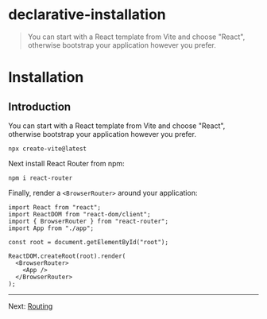 # declarative-installation

> You can start with a React template from Vite and choose "React", otherwise bootstrap your application however you prefer.

# Installation

## Introduction

You can start with a React template from Vite and choose "React", otherwise bootstrap your application however you prefer.

    npx create-vite@latest

Next install React Router from npm:

    npm i react-router

Finally, render a `<BrowserRouter>` around your application:

    import React from "react";
    import ReactDOM from "react-dom/client";
    import { BrowserRouter } from "react-router";
    import App from "./app";

    const root = document.getElementById("root");

    ReactDOM.createRoot(root).render(
      <BrowserRouter>
        <App />
      </BrowserRouter>
    );

---

Next: [Routing](./routing)
